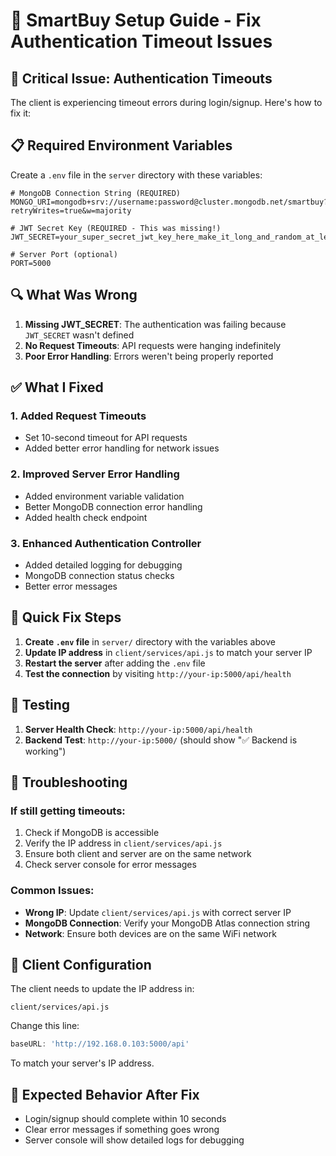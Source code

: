 # 🔧 SmartBuy Setup Guide - Fix Authentication Timeout Issues

## 🚨 Critical Issue: Authentication Timeouts

The client is experiencing timeout errors during login/signup. Here's how to fix it:

## 📋 Required Environment Variables

Create a `.env` file in the `server` directory with these variables:

```env
# MongoDB Connection String (REQUIRED)
MONGO_URI=mongodb+srv://username:password@cluster.mongodb.net/smartbuy?retryWrites=true&w=majority

# JWT Secret Key (REQUIRED - This was missing!)
JWT_SECRET=your_super_secret_jwt_key_here_make_it_long_and_random_at_least_32_characters

# Server Port (optional)
PORT=5000
```

## 🔍 What Was Wrong

1. **Missing JWT_SECRET**: The authentication was failing because `JWT_SECRET` wasn't defined
2. **No Request Timeouts**: API requests were hanging indefinitely
3. **Poor Error Handling**: Errors weren't being properly reported

## ✅ What I Fixed

### 1. Added Request Timeouts
- Set 10-second timeout for API requests
- Added better error handling for network issues

### 2. Improved Server Error Handling
- Added environment variable validation
- Better MongoDB connection error handling
- Added health check endpoint

### 3. Enhanced Authentication Controller
- Added detailed logging for debugging
- MongoDB connection status checks
- Better error messages

## 🚀 Quick Fix Steps

1. **Create `.env` file** in `server/` directory with the variables above
2. **Update IP address** in `client/services/api.js` to match your server IP
3. **Restart the server** after adding the `.env` file
4. **Test the connection** by visiting `http://your-ip:5000/api/health`

## 🧪 Testing

1. **Server Health Check**: `http://your-ip:5000/api/health`
2. **Backend Test**: `http://your-ip:5000/` (should show "✅ Backend is working")

## 🔧 Troubleshooting

### If still getting timeouts:
1. Check if MongoDB is accessible
2. Verify the IP address in `client/services/api.js`
3. Ensure both client and server are on the same network
4. Check server console for error messages

### Common Issues:
- **Wrong IP**: Update `client/services/api.js` with correct server IP
- **MongoDB Connection**: Verify your MongoDB Atlas connection string
- **Network**: Ensure both devices are on the same WiFi network

## 📱 Client Configuration

The client needs to update the IP address in:
```
client/services/api.js
```

Change this line:
```javascript
baseURL: 'http://192.168.0.103:5000/api'
```

To match your server's IP address.

## 🎯 Expected Behavior After Fix

- Login/signup should complete within 10 seconds
- Clear error messages if something goes wrong
- Server console will show detailed logs for debugging 